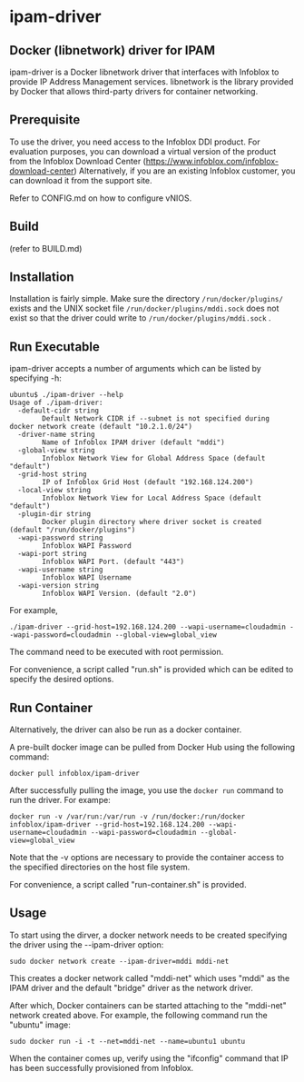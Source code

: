 ipam-driver
=============

Docker (libnetwork) driver for IPAM
-----------------------------------

ipam-driver is a Docker libnetwork driver that interfaces with Infoblox to provide IP Address Management
services. libnetwork is the library provided by Docker that allows third-party drivers for container
networking.


Prerequisite
------------
To use the driver, you need access to the Infoblox DDI product. For evaluation purposes, you can download a
virtual version of the product from the Infoblox Download Center (https://www.infoblox.com/infoblox-download-center)
Alternatively, if you are an existing Infoblox customer, you can download it from the support site.

Refer to CONFIG.md on how to configure vNIOS.

Build
-----
(refer to BUILD.md)

Installation
------------
Installation is fairly simple. Make sure the directory ```/run/docker/plugins/``` exists and the
UNIX socket file ```/run/docker/plugins/mddi.sock``` does not exist so that the driver could write to
```/run/docker/plugins/mddi.sock``` .


Run Executable
--------------
ipam-driver accepts a number of arguments which can be listed by specifying -h:

```
ubuntu$ ./ipam-driver --help
Usage of ./ipam-driver:
  -default-cidr string
    	Default Network CIDR if --subnet is not specified during docker network create (default "10.2.1.0/24")
  -driver-name string
    	Name of Infoblox IPAM driver (default "mddi")
  -global-view string
    	Infoblox Network View for Global Address Space (default "default")
  -grid-host string
    	IP of Infoblox Grid Host (default "192.168.124.200")
  -local-view string
    	Infoblox Network View for Local Address Space (default "default")
  -plugin-dir string
    	Docker plugin directory where driver socket is created (default "/run/docker/plugins")
  -wapi-password string
    	Infoblox WAPI Password
  -wapi-port string
    	Infoblox WAPI Port. (default "443")
  -wapi-username string
    	Infoblox WAPI Username
  -wapi-version string
    	Infoblox WAPI Version. (default "2.0")
```

For example,

```
./ipam-driver --grid-host=192.168.124.200 --wapi-username=cloudadmin --wapi-password=cloudadmin --global-view=global_view
```
The command need to be executed with root permission.

For convenience, a script called "run.sh" is provided which can be edited to specify the desired options.


Run Container
------------
Alternatively, the driver can also be run as a docker container.

A pre-built docker image can be pulled from Docker Hub using the following command:
```
docker pull infoblox/ipam-driver
```

After successfully pulling the image, you use the ```docker run``` command to run the driver. For exampe:
```
docker run -v /var/run:/var/run -v /run/docker:/run/docker infoblox/ipam-driver --grid-host=192.168.124.200 --wapi-username=cloudadmin --wapi-password=cloudadmin --global-view=global_view
```

Note that the -v options are necessary to provide the container access to the specified directories on the
host file system.

For convenience, a script called "run-container.sh" is provided.

Usage
-----
To start using the dirver, a docker network needs to be created specifying the driver using the --ipam-driver option:
```
sudo docker network create --ipam-driver=mddi mddi-net
```
This creates a docker network called "mddi-net" which uses "mddi" as the IPAM driver and the default "bridge"
driver as the network driver.

After which, Docker containers can be started attaching to the "mddi-net" network created above. For example,
the following command run the "ubuntu" image:

```
sudo docker run -i -t --net=mddi-net --name=ubuntu1 ubuntu
```

When the container comes up, verify using the "ifconfig" command that IP has been successfully provisioned
from Infoblox.
